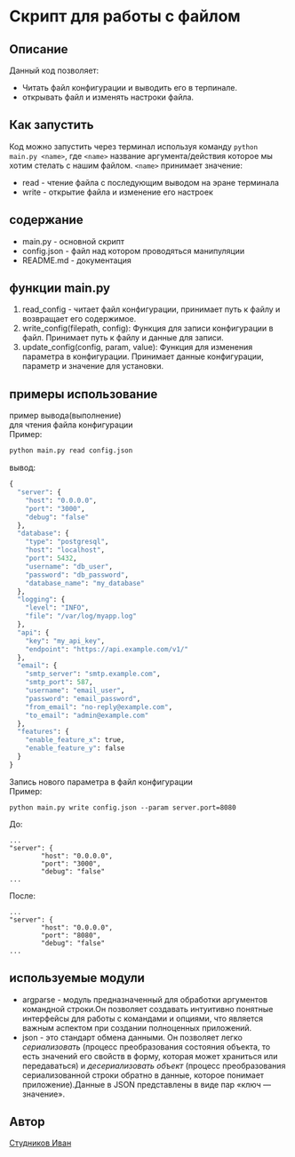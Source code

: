 # Скрипт для работы с файлом

## Описание
Данный код позволяет:
- Читать файл конфигурации и выводить его в терпинале.
- открывать файл и изменять настроки файла.

## Как запустить
Код можно запустить через терминал используя команду `python main.py <name>`, где `<name>` название аргумента/действия которое мы хотим стелать с нашим файлом. `<name>` принимает значение:
- read - чтение файла с последующим выводом на эране терминала
- write - открытие файла и изменение его настроек

## содержание
- main.py - основной скрипт
- config.json - файл над котором проводяться манипуляции
- README.md - документация
## функции main.py

1. read_config - читает файл конфигурации, принимает путь к файлу и возвращает его содержимое.
2. write_config(filepath, config): Функция для записи конфигурации в файл. Принимает путь к файлу и данные для записи.
3.  update_config(config, param, value): Функция для изменения параметра в конфигурации. Принимает данные конфигурации, параметр и значение для установки.
## примеры использование
пример вывода(выполнение)\
для чтения файла конфигурации\
Пример: 
```python
python main.py read config.json
```
вывод:
```python
{
  "server": {
    "host": "0.0.0.0",
    "port": "3000",
    "debug": "false"
  },
  "database": {
    "type": "postgresql",
    "host": "localhost",
    "port": 5432,
    "username": "db_user",
    "password": "db_password",
    "database_name": "my_database"
  },
  "logging": {
    "level": "INFO",
    "file": "/var/log/myapp.log"
  },
  "api": {
    "key": "my_api_key",
    "endpoint": "https://api.example.com/v1/"
  },
  "email": {
    "smtp_server": "smtp.example.com",
    "smtp_port": 587,
    "username": "email_user",
    "password": "email_password",
    "from_email": "no-reply@example.com",
    "to_email": "admin@example.com"
  },
  "features": {
    "enable_feature_x": true,
    "enable_feature_y": false
  }
}

```
Запись нового параметра в файл конфигурации\
Пример:
```
python main.py write config.json --param server.port=8080
```
До:
```
...
"server": {
        "host": "0.0.0.0",
        "port": "3000",
        "debug": "false"
...
```
После:
```
...
"server": {
        "host": "0.0.0.0",
        "port": "8080",
        "debug": "false"
...
```


##  используемые модули
-   argparse - модуль предназначенный для обработки аргументов командной строки.Он позволяет создавать интуитивно понятные интерфейсы для работы с командами и опциями, что является важным аспектом при создании полноценных приложений.
- json - это стандарт обмена данными. Он позволяет легко *сериализовать* (процесс преобразования состояния объекта, то есть значений его свойств в форму, которая может храниться или передаваться) и *десериализовать объект* (процесс преобразования сериализованной строки обратно в данные, которое понимает приложение).Данные в JSON представлены в виде пар «ключ — значение».
## Aвтор
[Студников Иван](https://github.com/Proo100LinkEFK "GitHub")